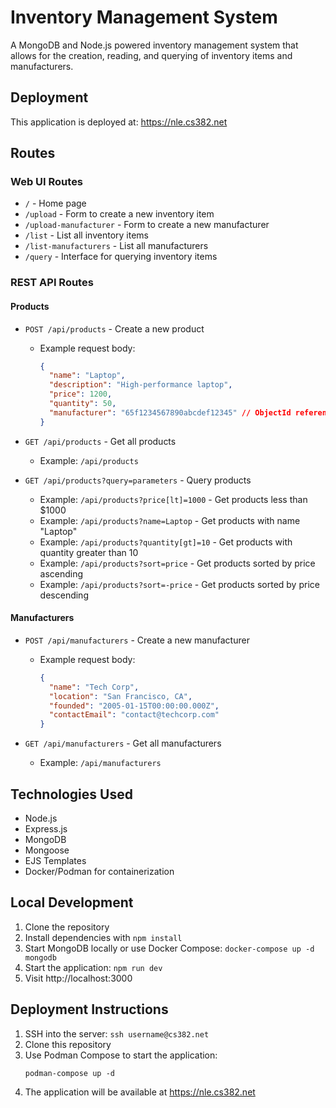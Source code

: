 # Inventory Management System

A MongoDB and Node.js powered inventory management system that allows for the creation, reading, and querying of inventory items and manufacturers.

## Deployment

This application is deployed at: https://nle.cs382.net

## Routes

### Web UI Routes

- `/` - Home page
- `/upload` - Form to create a new inventory item
- `/upload-manufacturer` - Form to create a new manufacturer
- `/list` - List all inventory items
- `/list-manufacturers` - List all manufacturers
- `/query` - Interface for querying inventory items

### REST API Routes

#### Products

- `POST /api/products` - Create a new product
  - Example request body:
    ```json
    {
      "name": "Laptop",
      "description": "High-performance laptop",
      "price": 1200,
      "quantity": 50,
      "manufacturer": "65f1234567890abcdef12345" // ObjectId reference to a manufacturer
    }
    ```

- `GET /api/products` - Get all products
  - Example: `/api/products`

- `GET /api/products?query=parameters` - Query products
  - Example: `/api/products?price[lt]=1000` - Get products less than $1000
  - Example: `/api/products?name=Laptop` - Get products with name "Laptop"
  - Example: `/api/products?quantity[gt]=10` - Get products with quantity greater than 10
  - Example: `/api/products?sort=price` - Get products sorted by price ascending
  - Example: `/api/products?sort=-price` - Get products sorted by price descending

#### Manufacturers

- `POST /api/manufacturers` - Create a new manufacturer
  - Example request body:
    ```json
    {
      "name": "Tech Corp",
      "location": "San Francisco, CA",
      "founded": "2005-01-15T00:00:00.000Z",
      "contactEmail": "contact@techcorp.com"
    }
    ```

- `GET /api/manufacturers` - Get all manufacturers
  - Example: `/api/manufacturers`

## Technologies Used

- Node.js
- Express.js
- MongoDB
- Mongoose
- EJS Templates
- Docker/Podman for containerization

## Local Development

1. Clone the repository
2. Install dependencies with `npm install`
3. Start MongoDB locally or use Docker Compose: `docker-compose up -d mongodb`
4. Start the application: `npm run dev`
5. Visit http://localhost:3000

## Deployment Instructions

1. SSH into the server: `ssh username@cs382.net`
2. Clone this repository
3. Use Podman Compose to start the application:
   ```
   podman-compose up -d
   ```
4. The application will be available at https://nle.cs382.net 